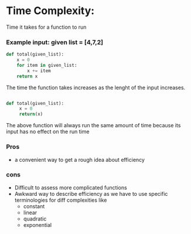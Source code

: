 # Time Complexity:

Time it takes for a function to run

### Example input: given list = [4,7,2]

```python
def total(given_list):
    x = 0
    for item in given_list:
        x += item
    return x
```

The time the function takes increases as the lenght of the input increases.

```python

def total(given_list):
     x = 0
     return(x)
```

The above function will always run the same amount of time because its input has no effect on the run time

### Pros

- a convenient way to get a rough idea about efficiency

### cons

- Difficult to assess more complicated functions
- Awkward way to describe efficiency as we have to use specific terminologies for diff complexities like
  - constant
  - linear
  - quadratic
  - exponential
